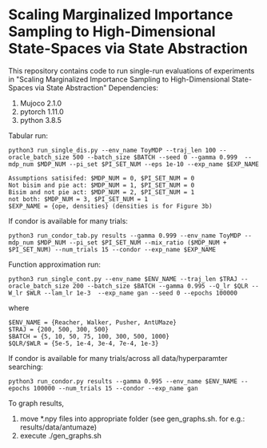 # Scaling Marginalized Importance Sampling to High-Dimensional State-Spaces via State Abstraction 

This repository contains code to run single-run evaluations of experiments in "Scaling Marginalized Importance Sampling to High-Dimensional State-Spaces via State Abstraction" 
Dependencies:
1. Mujoco 2.1.0
2. pytorch 1.11.0
3. python 3.8.5

Tabular run:
```
python3 run_single_dis.py --env_name ToyMDP --traj_len 100 --oracle_batch_size 500 --batch_size $BATCH --seed 0 --gamma 0.999  --mdp_num $MDP_NUM --pi_set $PI_SET_NUM --eps 1e-10 --exp_name $EXP_NAME
```
```
Assumptions satisifed: $MDP_NUM = 0, $PI_SET_NUM = 0
Not bisim and pie act: $MDP_NUM = 1, $PI_SET_NUM = 0
Bisim and not pie act: $MDP_NUM = 2, $PI_SET_NUM = 1
not both: $MDP_NUM = 3, $PI_SET_NUM = 1
$EXP_NAME = {ope, densities} (densities is for Figure 3b)
```

If condor is available for many trials:
```
python3 run_condor_tab.py results --gamma 0.999 --env_name ToyMDP --mdp_num $MDP_NUM --pi_set $PI_SET_NUM --mix_ratio ($MDP_NUM + $PI_SET_NUM) --num_trials 15 --condor --exp_name $EXP_NAME
```

Function approximation run:
```
python3 run_single_cont.py --env_name $ENV_NAME --traj_len $TRAJ --oracle_batch_size 200 --batch_size $BATCH --gamma 0.995 --Q_lr $QLR --W_lr $WLR --lam_lr 1e-3  --exp_name gan --seed 0 --epochs 100000
```
where
``` 
$ENV_NAME = {Reacher, Walker, Pusher, AntUMaze}
$TRAJ = {200, 500, 300, 500}
$BATCH = {5, 10, 50, 75, 100, 300, 500, 1000}
$QLR/$WLR = {5e-5, 1e-4, 3e-4, 7e-4, 1e-3}
```

If condor is available for many trials/across all data/hyperparamter searching:
```
python3 run_condor.py results --gamma 0.995 --env_name $ENV_NAME --epochs 100000 --num_trials 15 --condor --exp_name gan
```

To graph results, 
1. move *.npy files into appropriate folder (see gen_graphs.sh. for e.g.: results/data/antumaze)
2. execute ./gen_graphs.sh


